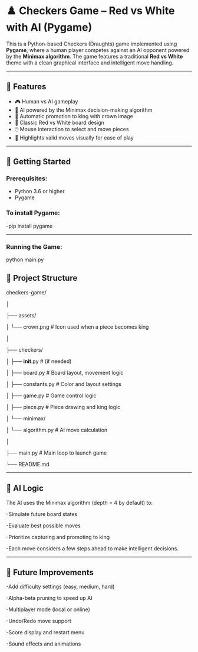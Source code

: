 # ♟️ Checkers Game – Red vs White with AI (Pygame)

This is a Python-based Checkers (Draughts) game implemented using **Pygame**, where a human player competes against an AI opponent powered by the **Minimax algorithm**. The game features a traditional **Red vs White** theme with a clean graphical interface and intelligent move handling.

---

## 🧠 Features

- 🎮 Human vs AI gameplay
- 🤖 AI powered by the Minimax decision-making algorithm
- 👑 Automatic promotion to king with crown image
- 🎨 Classic Red vs White board design
- 🖱️ Mouse interaction to select and move pieces
- 🔵 Highlights valid moves visually for ease of play

---

## 🚀 Getting Started

### Prerequisites:

- Python 3.6 or higher
- Pygame

### To install Pygame:
-pip install pygame

---

### Running the Game:
python main.py

## 📁 Project Structure
checkers-game/

│

├── assets/

│   └── crown.png               # Icon used when a piece becomes king

│

├── checkers/

│   ├── __init__.py             # (if needed)

│   ├── board.py                # Board layout, movement logic

│   ├── constants.py            # Color and layout settings

│   ├── game.py                 # Game control logic

│   ├── piece.py                # Piece drawing and king logic

│   └── minimax/

│       └── algorithm.py        # AI move calculation


│

├── main.py                     # Main loop to launch game

└── README.md

---

## 🤖 AI Logic
The AI uses the Minimax algorithm (depth = 4 by default) to:

-Simulate future board states

-Evaluate best possible moves

-Prioritize capturing and promoting to king

-Each move considers a few steps ahead to make intelligent decisions.

---

## 🔧 Future Improvements
-Add difficulty settings (easy, medium, hard)

-Alpha-beta pruning to speed up AI

-Multiplayer mode (local or online)

-Undo/Redo move support

-Score display and restart menu

-Sound effects and animations
